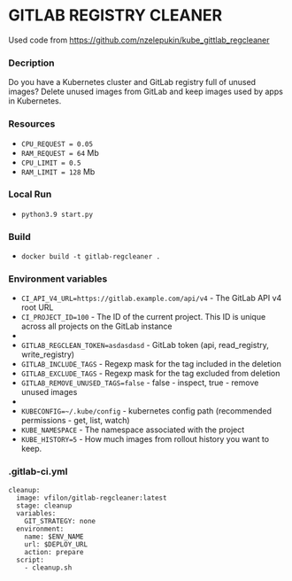# GITLAB REGISTRY CLEANER

Used code from https://github.com/nzelepukin/kube_gittlab_regcleaner

### Decription
Do you have a Kubernetes cluster and GitLab registry full of unused images? Delete unused images from GitLab and keep images used by apps in Kubernetes.

### Resources
 * `CPU_REQUEST = 0.05`
 * `RAM_REQUEST = 64` Mb
 * `CPU_LIMIT = 0.5`
 * `RAM_LIMIT = 128` Mb

### Local Run
 * `python3.9 start.py`
 
### Build
  * `docker build -t gitlab-regcleaner .`
 
### Environment variables
 * `CI_API_V4_URL=https://gitlab.example.com/api/v4` - The GitLab API v4 root URL
 * `CI_PROJECT_ID=100` - The ID of the current project. This ID is unique across all projects on the GitLab instance
 * 
 * `GITLAB_REGCLEAN_TOKEN=asdasdasd` - GitLab token (api, read_registry, write_registry)
 * `GITLAB_INCLUDE_TAGS` - Regexp mask for the tag included in the deletion
 * `GITLAB_EXCLUDE_TAGS` - Regexp mask for the tag excluded from deletion
 * `GITLAB_REMOVE_UNUSED_TAGS=false` - false - inspect,  true - remove unused images
 * 
 * `KUBECONFIG=~/.kube/config` - kubernetes config path (recommended permissions -  get, list, watch)
 * `KUBE_NAMESPACE` - The namespace associated with the project
 * `KUBE_HISTORY=5` - How much images from rollout history you want to keep.

### .gitlab-ci.yml

```
cleanup:
  image: vfilon/gitlab-regcleaner:latest
  stage: cleanup
  variables:
    GIT_STRATEGY: none
  environment:
    name: $ENV_NAME
    url: $DEPLOY_URL
    action: prepare
  script:
    - cleanup.sh
```